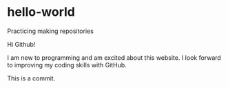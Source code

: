 # hello-world
Practicing making repositories

Hi Github!

I am new to programming and am excited about this website.
I look forward to improving my coding skills with GitHub.

This is a commit.
